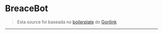# BreaceBot
> Esta source foi baseada no [boilerplate](https://github.com/Gorillas-Team/boilerplate) do [Gorilink](https://discord.gg/t87qh4y)
---
